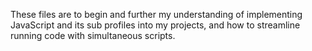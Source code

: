These files are to begin and further my understanding of implementing JavaScript and its sub
profiles into my projects, and how to streamline running code with simultaneous scripts.